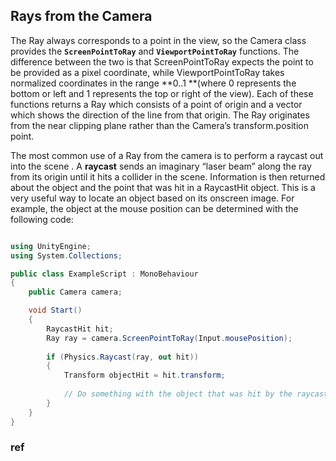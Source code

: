 ## Rays from the Camera

 The Ray always corresponds to a point in the view, so the Camera class provides the **`ScreenPointToRay`** and **`ViewportPointToRay`** functions. The difference between the two is that ScreenPointToRay expects the point to be provided as a pixel
 coordinate, while ViewportPointToRay takes normalized coordinates in the range **0..1 **(where 0 represents the bottom or left and 1 represents the top or right of the view). Each of these functions returns a Ray which consists of a point of origin and a vector which shows the direction of the line from that origin. The Ray originates from the near clipping plane
 rather than the Camera’s transform.position point.
 
 
The most common use of a Ray from the camera is to perform a raycast out into the scene
. A **raycast** sends an imaginary “laser beam” along the ray from its origin until it hits a collider
 in the scene. Information is then returned about the object and the point that was hit in a RaycastHit object. This is a very useful way to locate an object based on its onscreen image. For example, the object at the mouse position can be determined with the following code:

```cs

using UnityEngine;
using System.Collections;

public class ExampleScript : MonoBehaviour 
{
    public Camera camera;

    void Start()
    {
        RaycastHit hit;
        Ray ray = camera.ScreenPointToRay(Input.mousePosition);
        
        if (Physics.Raycast(ray, out hit)) 
        {
            Transform objectHit = hit.transform;
            
            // Do something with the object that was hit by the raycast.
        }
    }
}

```



### ref 

